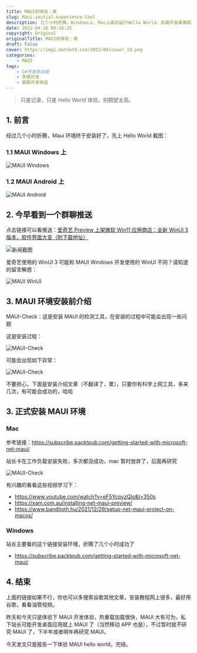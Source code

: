```yaml
---
title: MAUI初体验：爽
slug: Maui-initial-experience-Cool
description: 几个小时折腾，Windows上、Mac上成功运行Hello World，后面开发桌面和移动端就选MAUI了
date: 2022-04-16 09:16:25
copyright: Original
originalTitle: MAUI初体验：爽
draft: False
cover: https://img1.dotnet9.com/2022/04/cover_18.png
categories: 
    - MAUI
tags: 
    - C#开发移动端
    - 多端开发
    - 极致开发体验
---
```


> 只是记录，只是 Hello World 体验，别期望太高。

## 1. 前言

经过几个小时折腾，Maui 环境终于安装好了，先上 Hello World 截图：

### 1.1 MAUI Windows 上

![MAUI Windows](https://img1.dotnet9.com/2022/04/1803.png)

### 1.2 MAUI Android 上

![MAUI Android](https://img1.dotnet9.com/2022/04/1804.png)

## 2. 今早看到一个群聊推送

点击链接可以看推送：[爱奇艺 Preview 上架微软 Win11 应用商店：全新 WinUI 3 版本，软件界面大变（附下载地址）](https://www.ithome.com/0/613/321.htm)

![新闻截图](https://img1.dotnet9.com/2022/04/1801.png)

爱奇艺使用的 WinUI 3 可能和 MAUI Windows 开发使用的 WinUI 不同？请知道的留言解惑：

![MAUI WinUI](https://img1.dotnet9.com/2022/04/1802.png)

## 3. MAUI 环境安装前介绍

MAUI-Check：这是安装 MAUI 的检测工具，在安装的过程中可能会出现一些问题

这是安装过程：

![MAUI-Check](https://img1.dotnet9.com/2022/04/1805.png)

可能会出现如下异常：

![MAUI-Check](https://img1.dotnet9.com/2022/04/1806.png)

不要担心，下面是安装介绍文章（不翻译了，累），只要你有科学上网工具，多来几次，有可能会成功的，哈哈

## 3. 正式安装 MAUI 环境

### Mac

参考链接：https://subscribe.packtpub.com/getting-started-with-microsoft-net-maui/

站长卡在工作负载安装失败，多次都没成功，mac 暂时放弃了，后面再研究

![MAUI-Check](https://img1.dotnet9.com/2022/04/1807.jpg)

有兴趣的看看这些视频学习下：

- https://www.youtube.com/watch?v=eF5YcpyzQIo&t=350s
- https://xam.com.au/installing-net-maui-preview/
- https://www.banditoth.hu/2021/12/29/setup-net-maui-project-on-macos/

### Windows

站长主要看的这个链接安装环境，折腾了几个小时成功了

- https://subscribe.packtpub.com/getting-started-with-microsoft-net-maui/

## 4. 结束

上面的链接如果不行，你也可以多搜索谷歌其他文章，安装教程网上很多，最好用谷歌，看看油管视频。

昨天和今天只是体验下 MAUI 开发体验，热重载加载很快，MAUI 大有可为，私下站长可能开发桌面应用就上 MAUI 了（当然移动 APP 也是），不过暂时就不研究 MAUI 了，下半年或者明年再研究 MAUI。

今天发文只是报告一下体验 MAUI hello world，完结。
